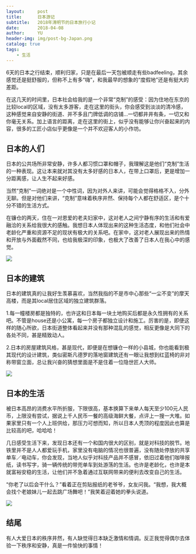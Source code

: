 ```yaml
---
layout:     post
title:      日本游记
subtitle:   2018年清明节的日本旅行小记
date:       2018-04-08
author:     YU
header-img: img/post-bg-Japan.png
catalog: true
tags:
    - 生活
---
```


6天的日本之行结束，顺利归家，只是在最后一天包被顺走有些badfeeling，其余感觉还是挺舒服的，但称不上有多“嗨”，和我最早的想象的“度假地”还是有挺大的差距。

在这几天的时间里，日本社会给我的是一个非常“克制”的感受：因为住地在东京的比较local的区域，没有太多游客，走在这里的街头，你会感受到淡淡的清冷感，这种感觉来自安静的街道、并不多且门牌低调的店铺...一切都井井有条，一切又和你毫无关系。加上语言的距离，走在这里的街上，似乎没有能够让你兴奋起来的内容，很多的工匠小店似乎更像是一个并不欢迎客人的小作坊。

## 日本的人们

日本的公共场所非常安静，许多人都习惯口罩和帽子，我理解这是他们“克制”生活的一种表现。这让本来就对其没有太多好感的日本人，在带上口罩后，更是增加一分距离感，让人生不起来好感。

当然“克制”一词绝对是一个中性词，因为对外人来讲，可能会觉得格格不入，分外无聊。但是对他们来讲，“克制”意味着秩序井然、保持每个人都在舒适区，是个十分不错的生活方式。

在镰仓的两天，住在一对恩爱的老夫妇家中，这对老人之间宁静有序的生活和有爱融洽的关系给我很大的感触。我想日本人体现出来的这种生活态度，和他们社会中老龄化严重和资源不足的现状有极大的关系吧。在家中，这对老人展现出来的热情和开放与外面截然不同，也给我极深的印象，也极大了改善了日本人在我心中的感觉。

![](https://images.unsplash.com/photo-1523864774760-ffc2137fd7a2?ixlib=rb-0.3.5&ixid=eyJhcHBfaWQiOjEyMDd9&s=92156a6488b3e8373ef74c16ad349500&auto=format&fit=crop&w=2865&q=80)

## 日本的建筑

日本的建筑真的让我好生羡慕喜欢，当然我指的不是市中心那些“一尘不变”的摩天高楼，而是其local居住区域的独立建筑群落。

1.每一幢楼房都是独特的，也许这和日本每一块土地购买后都是永久性拥有的关系吧。不管是house还是小公寓，每一个房子都独立设计和施工。厉害的是，即便这样的随心所欲，日本街道整体看起来并没有那种混乱的感觉，相反更像是大同下的各处不同，甚是精致动人。

2.日本的房屋建筑风格，甚是现代，即便是在想镰仓一样的小县城，你也能看到极其现代的设计建筑，类似密斯凡德罗的落地窗建筑还有一眼让我想到红蓝椅的非对称带窗立面，总让我兴奋的猜想里面是不是住着一位隐世匠人大师。

![](https://images.unsplash.com/photo-1528035417020-6685853dcd79?ixlib=rb-0.3.5&s=c86791cb4bf158a3d79c3d19ed4e20f4&auto=format&fit=crop&w=2850&q=80)

## 日本的生活

被日本高昂的消费水平所折服，下限很高，基本换算下来单人每天至少100元人民币，上限没有尝试，据说上千人民币一餐的高级海鲜大餐，点评上一搜一大堆。如果家里只有一个人上班供给，那压力可想而知，所以日本人秃顶的程度因此也算是比较高的吧，哈哈哈！

几日感受生活下来，发现日本还有一个和国内很大的区别，就是对科技的脱节。地铁里并不是人人都爱玩手机，家里没有电脑的情况也很普遍，没有随处停放的共享单车／电动车，你会发现，当地人似乎对科技产品并不感冒，依旧过着他们咖啡报纸，读书写字，骑一辆传统的带兜单车到处游荡的生活。也许是老龄化，也许是本就富裕安稳的生活，让他们并不急着通过互联网带来的便利去改变自己的生活。

“你老了以后会干什么？”看着正在剪贴报纸的老爷爷，女友问我。“我想，我大概会找个老娘妹儿一起去跳广场舞吧！”我笑着迎着她的拳头说道。

![](https://images.unsplash.com/photo-1531330969550-7e8a9b2fb3df?ixlib=rb-0.3.5&ixid=eyJhcHBfaWQiOjEyMDd9&s=3269d45b39185d5170b3f7d9738892fc&auto=format&fit=crop&w=1650&q=80)

## 结尾

有人大爱日本的秩序井然，有人缺觉得日本缺乏激情和情调。反正我觉得偶尔去体验一下秩序和安静，真是一件愉快的事情！






